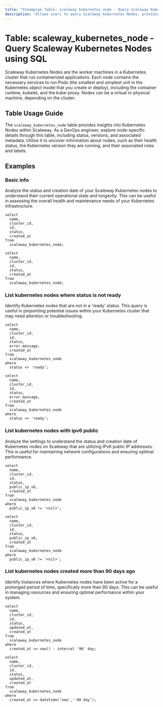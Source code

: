 ```yaml
---
title: "Steampipe Table: scaleway_kubernetes_node - Query Scaleway Kubernetes Nodes using SQL"
description: "Allows users to query Scaleway Kubernetes Nodes, providing insights into the node details, including their status, versions, and associated metadata."
---
```


# Table: scaleway_kubernetes_node - Query Scaleway Kubernetes Nodes using SQL

Scaleway Kubernetes Nodes are the worker machines in a Kubernetes cluster that run containerized applications. Each node contains the necessary services to run Pods (the smallest and simplest unit in the Kubernetes object model that you create or deploy), including the container runtime, kubelet, and the kube-proxy. Nodes can be a virtual or physical machine, depending on the cluster.

## Table Usage Guide

The `scaleway_kubernetes_node` table provides insights into Kubernetes Nodes within Scaleway. As a DevOps engineer, explore node-specific details through this table, including status, versions, and associated metadata. Utilize it to uncover information about nodes, such as their health status, the Kubernetes version they are running, and their associated roles and labels.

## Examples

### Basic info
Analyze the status and creation date of your Scaleway Kubernetes nodes to understand their current operational state and longevity. This can be useful in assessing the overall health and maintenance needs of your Kubernetes infrastructure.

```sql+postgres
select
  name,
  cluster_id,
  id,
  status,
  created_at
from
  scaleway_kubernetes_node;
```

```sql+sqlite
select
  name,
  cluster_id,
  id,
  status,
  created_at
from
  scaleway_kubernetes_node;
```

### List kubernetes nodes where status is not ready
Identify Kubernetes nodes that are not in a 'ready' status. This query is useful in pinpointing potential issues within your Kubernetes cluster that may need attention or troubleshooting.

```sql+postgres
select
  name,
  cluster_id,
  id,
  status,
  error_message,
  created_at
from
  scaleway_kubernetes_node
where
  status <> 'ready';
```

```sql+sqlite
select
  name,
  cluster_id,
  id,
  status,
  error_message,
  created_at
from
  scaleway_kubernetes_node
where
  status <> 'ready';
```

### List kubernetes nodes with ipv6 public
Analyze the settings to understand the status and creation date of Kubernetes nodes on Scaleway that are utilizing IPv6 public IP addresses. This is useful for maintaining network configurations and ensuring optimal performance.

```sql+postgres
select
  name,
  cluster_id,
  id,
  status,
  public_ip_v6,
  created_at
from
  scaleway_kubernetes_node
where
  public_ip_v6 != '<nil>';
```

```sql+sqlite
select
  name,
  cluster_id,
  id,
  status,
  public_ip_v6,
  created_at
from
  scaleway_kubernetes_node
where
  public_ip_v6 != '<nil>';
```

### List kubernetes nodes created more than 90 days ago
Identify instances where Kubernetes nodes have been active for a prolonged period of time, specifically more than 90 days. This can be useful in managing resources and ensuring optimal performance within your system.

```sql+postgres
select
  name,
  cluster_id,
  id,
  status,
  updated_at,
  created_at
from
  scaleway_kubernetes_node
where
  created_at <= now() - interval '90' day;
```

```sql+sqlite
select
  name,
  cluster_id,
  id,
  status,
  updated_at,
  created_at
from
  scaleway_kubernetes_node
where
  created_at <= datetime('now','-90 day');
```